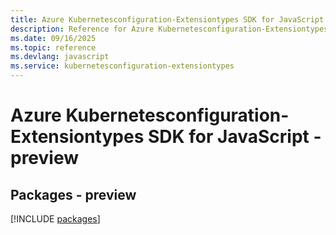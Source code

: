 ```yaml
---
title: Azure Kubernetesconfiguration-Extensiontypes SDK for JavaScript
description: Reference for Azure Kubernetesconfiguration-Extensiontypes SDK for JavaScript
ms.date: 09/16/2025
ms.topic: reference
ms.devlang: javascript
ms.service: kubernetesconfiguration-extensiontypes
---
```

# Azure Kubernetesconfiguration-Extensiontypes SDK for JavaScript - preview
## Packages - preview
[!INCLUDE [packages](kubernetesconfiguration-extensiontypes-index.md)]